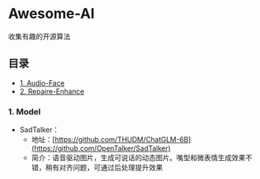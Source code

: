 # Awesome-AI
收集有趣的开源算法

## 目录
  - [1. Audio-Face](#1-Audio-Face)
  - [2. Repaire-Enhance](#2-Repaire-Enhance)

    
###  1. <a name='Audio-Face'></a>Model

* SadTalker：
  * 地址：[https://github.com/THUDM/ChatGLM-6B](https://github.com/OpenTalker/SadTalker)
  * 简介：语音驱动图片，生成可说话的动态图片。嘴型和微表情生成效果不错，稍有对齐问题，可通过后处理提升效果
